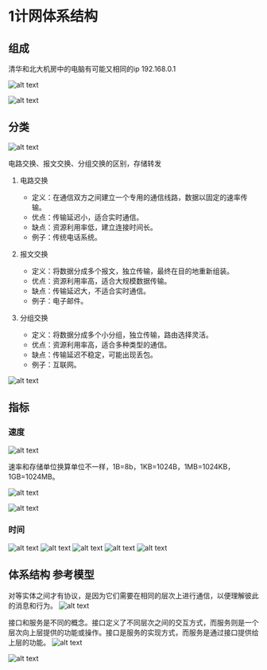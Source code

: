 

# 1计网体系结构

## 组成

清华和北大机房中的电脑有可能又相同的ip
192.168.0.1

![alt text](image.png)

![alt text](image-2.png)


## 分类
![alt text](image-3.png)


电路交换、报文交换、分组交换的区别，存储转发

1. 电路交换
   - 定义：在通信双方之间建立一个专用的通信线路，数据以固定的速率传输。
   - 优点：传输延迟小，适合实时通信。
   - 缺点：资源利用率低，建立连接时间长。
    - 例子：传统电话系统。

2. 报文交换
   - 定义：将数据分成多个报文，独立传输，最终在目的地重新组装。
   - 优点：资源利用率高，适合大规模数据传输。
   - 缺点：传输延迟大，不适合实时通信。
   - 例子：电子邮件。

3. 分组交换
   - 定义：将数据分成多个小分组，独立传输，路由选择灵活。
   - 优点：资源利用率高，适合多种类型的通信。
   - 缺点：传输延迟不稳定，可能出现丢包。
   - 例子：互联网。

![alt text](image-4.png)

## 指标

### 速度
![alt text](image-6.png)

速率和存储单位换算单位不一样，1B=8b，1KB=1024B，1MB=1024KB，1GB=1024MB。

![alt text](image-7.png)

![alt text](image-8.png)


### 时间

![alt text](image-9.png)
![alt text](image-10.png)
![alt text](image-11.png)
![alt text](image-12.png)
![alt text](image-13.png)


## 体系结构 参考模型

对等实体之间才有协议，是因为它们需要在相同的层次上进行通信，以便理解彼此的消息和行为。
![alt text](image-14.png)

接口和服务是不同的概念。接口定义了不同层次之间的交互方式，而服务则是一个层次向上层提供的功能或操作。接口是服务的实现方式，而服务是通过接口提供给上层的功能。
![alt text](image-15.png)

![alt text](image-16.png)






















